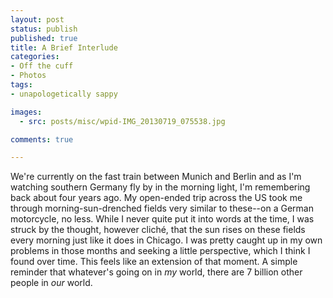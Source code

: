 ```yaml
---
layout: post
status: publish
published: true
title: A Brief Interlude
categories:
- Off the cuff
- Photos
tags:
- unapologetically sappy

images:
  - src: posts/misc/wpid-IMG_20130719_075538.jpg

comments: true

---
```


We're currently on the fast train between Munich and Berlin and as I'm watching southern Germany fly by in the morning light, I'm remembering back about four years ago. My open-ended trip across the US took me through morning-sun-drenched fields very similar to these--on a German motorcycle, no less. While I never quite put it into words at the time, I was struck by the thought, however clich&eacute;, that the sun rises on these fields every morning just like it does in Chicago. I was pretty caught up in my own problems in those months and seeking a little perspective, which I think I found over time. This feels like an extension of that moment. A simple reminder that whatever's going on in <em>my</em> world, there are 7 billion other people in <em>our</em> world.
